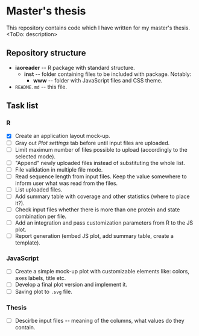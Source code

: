 # Master's thesis

This repository contains code which I have written for my master's thesis.
<ToDo: description>


## Repository structure
* **iaoreader** -- R package with standard structure.
    * **inst** -- folder containing files to be included with package. Notably:
        * **www** -- folder with JavaScript files and CSS theme.
* `README.md` -- this file.


## Task list
### R 
- [x] Create an application layout mock-up.
- [ ] Gray out *Plot settings* tab before until input files are uploaded.
- [ ] Limit maximum number of files possible to upload (accordingly to the selected mode).
- [ ] "Append" newly uploaded files instead of substituting the whole list.
- [ ] File validation in multiple file mode.
- [ ] Read sequence length from input files. Keep the value somewhere to inform user what was read from the files.
- [ ] List uploaded files.
- [ ] Add summary table with coverage and other statistics (where to place it?).
- [ ] Check input files whether there is more than one protein and state combination per file.
- [ ] Add an integration and pass customization parameters from R to the JS plot.
- [ ] Report generation (embed JS plot, add summary table, create a template).

### JavaScript
- [ ] Create a simple mock-up plot with customizable elements like: colors, axes labels, title etc.
- [ ] Develop a final plot version and implement it.
- [ ] Saving plot to `.svg` file.

### Thesis
- [ ] Descirbe input files -- meaning of the columns, what values do they contain.
